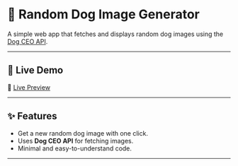 # 🐶 Random Dog Image Generator

A simple web app that fetches and displays random dog images using the [Dog CEO API](https://dog.ceo/dog-api/).

---

## 🚀 Live Demo
🔗 [Live Preview](https://sudhanshuverse.github.io/js-interactive-projects/10-generate-random-images-using-API/)  

---

## ✨ Features
- Get a new random dog image with one click.  
- Uses **Dog CEO API** for fetching images.  
- Minimal and easy-to-understand code.  

---
